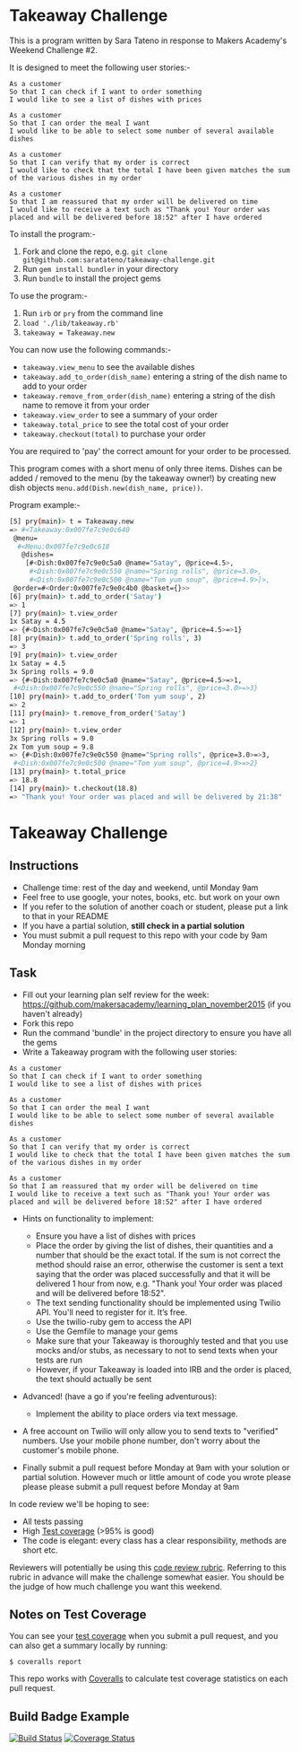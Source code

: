 Takeaway Challenge
==================

This is a program written by Sara Tateno in response to Makers Academy's Weekend Challenge #2.

It is designed to meet the following user stories:-

```
As a customer
So that I can check if I want to order something
I would like to see a list of dishes with prices

As a customer
So that I can order the meal I want
I would like to be able to select some number of several available dishes

As a customer
So that I can verify that my order is correct
I would like to check that the total I have been given matches the sum of the various dishes in my order

As a customer
So that I am reassured that my order will be delivered on time
I would like to receive a text such as "Thank you! Your order was placed and will be delivered before 18:52" after I have ordered
```

To install the program:-
  1. Fork and clone the repo, e.g. `git clone git@github.com:saratateno/takeaway-challenge.git`
  2. Run `gem install bundler` in your directory
  3. Run `bundle` to install the project gems

To use the program:-
  1. Run `irb` or `pry` from the command line
  2. `load './lib/takeaway.rb'`
  3. `takeaway = Takeaway.new`

You can now use the following commands:-
* `takeaway.view_menu` to see the available dishes
* `takeaway.add_to_order(dish_name)` entering a string of the dish name to add to your order
* `takeaway.remove_from_order(dish_name)` entering a string of the dish name to remove it from your order
* `takeaway.view_order` to see a summary of your order
* `takeaway.total_price` to see the total cost of your order
* `takeaway.checkout(total)` to purchase your order

You are required to 'pay' the correct amount for your order to be processed.

This program comes with a short menu of only three items. Dishes can be added / removed to the menu (by the takeaway owner!) by creating new dish objects `menu.add(Dish.new(dish_name, price))`.

Program example:-
```sh
[5] pry(main)> t = Takeaway.new
=> #<Takeaway:0x007fe7c9e0c640
 @menu=
  #<Menu:0x007fe7c9e0c618
   @dishes=
    [#<Dish:0x007fe7c9e0c5a0 @name="Satay", @price=4.5>,
     #<Dish:0x007fe7c9e0c550 @name="Spring rolls", @price=3.0>,
     #<Dish:0x007fe7c9e0c500 @name="Tom yum soup", @price=4.9>]>,
 @order=#<Order:0x007fe7c9e0c4b0 @basket={}>>
[6] pry(main)> t.add_to_order('Satay')
=> 1
[7] pry(main)> t.view_order
1x Satay = 4.5
=> {#<Dish:0x007fe7c9e0c5a0 @name="Satay", @price=4.5>=>1}
[8] pry(main)> t.add_to_order('Spring rolls', 3)
=> 3
[9] pry(main)> t.view_order
1x Satay = 4.5
3x Spring rolls = 9.0
=> {#<Dish:0x007fe7c9e0c5a0 @name="Satay", @price=4.5>=>1,
 #<Dish:0x007fe7c9e0c550 @name="Spring rolls", @price=3.0>=>3}
[10] pry(main)> t.add_to_order('Tom yum soup', 2)
=> 2
[11] pry(main)> t.remove_from_order('Satay')
=> 1
[12] pry(main)> t.view_order
3x Spring rolls = 9.0
2x Tom yum soup = 9.8
=> {#<Dish:0x007fe7c9e0c550 @name="Spring rolls", @price=3.0>=>3,
 #<Dish:0x007fe7c9e0c500 @name="Tom yum soup", @price=4.9>=>2}
[13] pry(main)> t.total_price
=> 18.8
[14] pry(main)> t.checkout(18.8)
=> "Thank you! Your order was placed and will be delivered by 21:38"
```



Takeaway Challenge
==================

Instructions
-------

* Challenge time: rest of the day and weekend, until Monday 9am
* Feel free to use google, your notes, books, etc. but work on your own
* If you refer to the solution of another coach or student, please put a link to that in your README
* If you have a partial solution, **still check in a partial solution**
* You must submit a pull request to this repo with your code by 9am Monday morning

Task
-----

* Fill out your learning plan self review for the week: https://github.com/makersacademy/learning_plan_november2015 (if you haven't already)
* Fork this repo
* Run the command 'bundle' in the project directory to ensure you have all the gems
* Write a Takeaway program with the following user stories:

```
As a customer
So that I can check if I want to order something
I would like to see a list of dishes with prices

As a customer
So that I can order the meal I want
I would like to be able to select some number of several available dishes

As a customer
So that I can verify that my order is correct
I would like to check that the total I have been given matches the sum of the various dishes in my order

As a customer
So that I am reassured that my order will be delivered on time
I would like to receive a text such as "Thank you! Your order was placed and will be delivered before 18:52" after I have ordered
```

* Hints on functionality to implement:
  * Ensure you have a list of dishes with prices
  * Place the order by giving the list of dishes, their quantities and a number that should be the exact total. If the sum is not correct the method should raise an error, otherwise the customer is sent a text saying that the order was placed successfully and that it will be delivered 1 hour from now, e.g. "Thank you! Your order was placed and will be delivered before 18:52".
  * The text sending functionality should be implemented using Twilio API. You'll need to register for it. It’s free.
  * Use the twilio-ruby gem to access the API
  * Use the Gemfile to manage your gems
  * Make sure that your Takeaway is thoroughly tested and that you use mocks and/or stubs, as necessary to not to send texts when your tests are run
  * However, if your Takeaway is loaded into IRB and the order is placed, the text should actually be sent

* Advanced! (have a go if you're feeling adventurous):
  * Implement the ability to place orders via text message.

* A free account on Twilio will only allow you to send texts to "verified" numbers. Use your mobile phone number, don't worry about the customer's mobile phone.
* Finally submit a pull request before Monday at 9am with your solution or partial solution.  However much or little amount of code you wrote please please please submit a pull request before Monday at 9am


In code review we'll be hoping to see:

* All tests passing
* High [Test coverage](https://github.com/makersacademy/course/blob/master/pills/test_coverage.md) (>95% is good)
* The code is elegant: every class has a clear responsibility, methods are short etc.

Reviewers will potentially be using this [code review rubric](docs/review.md).  Referring to this rubric in advance will make the challenge somewhat easier.  You should be the judge of how much challenge you want this weekend.

Notes on Test Coverage
------------------

You can see your [test coverage](https://github.com/makersacademy/course/blob/master/pills/test_coverage.md) when you submit a pull request, and you can also get a summary locally by running:

```
$ coveralls report
```

This repo works with [Coveralls](https://coveralls.io/) to calculate test coverage statistics on each pull request.

Build Badge Example
------------------

[![Build Status](https://travis-ci.org/makersacademy/takeaway-challenge.svg?branch=master)](https://travis-ci.org/makersacademy/takeaway-challenge)
[![Coverage Status](https://coveralls.io/repos/makersacademy/takeaway-challenge/badge.png)](https://coveralls.io/r/makersacademy/takeaway-challenge)
